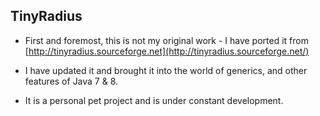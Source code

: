 ## TinyRadius

- First and foremost, this is not my original work - I have ported it from [http://tinyradius.sourceforge.net](http://tinyradius.sourceforge.net/)

- I have updated it and brought it into the world of generics, and other features of Java 7 & 8.

- It is a personal pet project and is under constant development.



